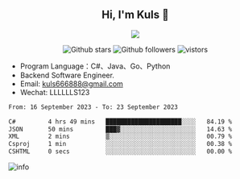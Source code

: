 <h2 align="center"> Hi, I'm Kuls 👋 </h2>
<p align="center">
    <p align="center">
        <img src=" https://avatars.githubusercontent.com/u/42165104?s=460&u=5c7fbf0bce7d4b38a15a44676e6f64b529e47598&v=4"/>
    </p>
    <p align="center">
      <img src="https://img.shields.io/github/stars/hellokuls?style=social" alt="Github stars" />
      <img src="https://img.shields.io/github/followers/hellokuls?style=social" alt="Github followers" />
      <img src="https://visitor-badge.glitch.me/badge?page_id=hellokuls.readme" alt="vistors" />
    </p>
</p>

- Program Language：C#、Java、Go、Python
- Backend Software Engineer.
- Email: kuls666888@gmail.com
- Wechat: LLLLLLS123

<!--START_SECTION:waka-->

```txt
From: 16 September 2023 - To: 23 September 2023

C#         4 hrs 49 mins   █████████████████████░░░░   84.19 %
JSON       50 mins         ███▓░░░░░░░░░░░░░░░░░░░░░   14.63 %
XML        2 mins          ▒░░░░░░░░░░░░░░░░░░░░░░░░   00.79 %
Csproj     1 min           ░░░░░░░░░░░░░░░░░░░░░░░░░   00.38 %
CSHTML     0 secs          ░░░░░░░░░░░░░░░░░░░░░░░░░   00.00 %
```

<!--END_SECTION:waka-->

![info](https://github-readme-stats.vercel.app/api?username=hellokuls&show_icons=true&count_private=true&hide=prs&theme=default_repocard)



